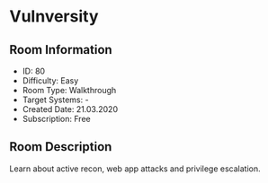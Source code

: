 ﻿# Vulnversity

## Room Information
- ID: 80
- Difficulty: Easy
- Room Type: Walkthrough
- Target Systems: -
- Created Date: 21.03.2020
- Subscription: Free

## Room Description
Learn about active recon, web app attacks and privilege escalation.
